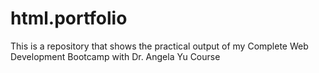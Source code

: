 # html.portfolio
This is a repository that shows the practical output of my Complete Web Development Bootcamp with Dr. Angela Yu Course
